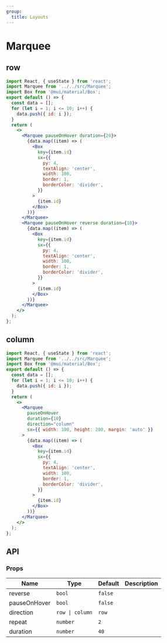 ```yaml
---
group:
  title: Layouts
---
```


# Marquee

## row

```jsx
import React, { useState } from 'react';
import Marquee from '../../src/Marquee';
import Box from '@mui/material/Box';
export default () => {
  const data = [];
  for (let i = 1; i <= 10; i++) {
    data.push({ id: i });
  }
  return (
    <>
      <Marquee pauseOnHover duration={20}>
        {data.map((item) => (
          <Box
            key={item.id}
            sx={{
              py: 4,
              textAlign: 'center',
              width: 100,
              border: 1,
              borderColor: 'divider',
            }}
          >
            {item.id}
          </Box>
        ))}
      </Marquee>
      <Marquee pauseOnHover reverse duration={10}>
        {data.map((item) => (
          <Box
            key={item.id}
            sx={{
              py: 4,
              textAlign: 'center',
              width: 100,
              border: 1,
              borderColor: 'divider',
            }}
          >
            {item.id}
          </Box>
        ))}
      </Marquee>
    </>
  );
};
```

## column

```jsx
import React, { useState } from 'react';
import Marquee from '../../src/Marquee';
import Box from '@mui/material/Box';
export default () => {
  const data = [];
  for (let i = 1; i <= 10; i++) {
    data.push({ id: i });
  }
  return (
    <>
      <Marquee
        pauseOnHover
        duration={10}
        direction="column"
        sx={{ width: 100, height: 200, margin: 'auto' }}
      >
        {data.map((item) => (
          <Box
            key={item.id}
            sx={{
              py: 4,
              textAlign: 'center',
              width: 100,
              border: 1,
              borderColor: 'divider',
            }}
          >
            {item.id}
          </Box>
        ))}
      </Marquee>
    </>
  );
};
```

## API

### Props

| Name         | Type            | Default | Description |
| ------------ | --------------- | ------- | ----------- |
| reverse      | `bool`          | `false` |             |
| pauseOnHover | `bool`          | `false` |             |
| direction    | `row \| column` | `row`   |             |
| repeat       | `number`        | `2`     |             |
| duration     | `number`        | `40`    |             |
